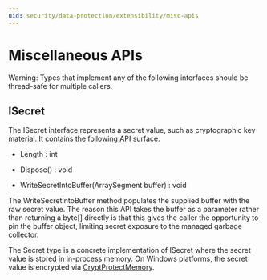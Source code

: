 ```yaml
---
uid: security/data-protection/extensibility/misc-apis
---
```

<a name=data-protection-extensibility-mics-apis></a>

  # Miscellaneous APIs

Warning: Types that implement any of the following interfaces should be thread-safe for multiple callers.

  ## ISecret

The ISecret interface represents a secret value, such as cryptographic key material. It contains the following API surface.

* Length : int

* Dispose() : void

* WriteSecretIntoBuffer(ArraySegment<byte> buffer) : void

The WriteSecretIntoBuffer method populates the supplied buffer with the raw secret value. The reason this API takes the buffer as a parameter rather than returning a byte[] directly is that this gives the caller the opportunity to pin the buffer object, limiting secret exposure to the managed garbage collector.

The Secret type is a concrete implementation of ISecret where the secret value is stored in in-process memory. On Windows platforms, the secret value is encrypted via [CryptProtectMemory](https://msdn.microsoft.com/en-us/library/windows/desktop/aa380262(v=vs.85).aspx).
